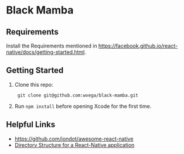 # Black Mamba

## Requirements

Install the Requirements mentioned in https://facebook.github.io/react-native/docs/getting-started.html.

## Getting Started

1. Clone this repo:

        git clone git@github.com:wvega/black-mamba.git
2. Run `npm install` before opening Xcode for the first time.

## Helpful Links

* https://github.com/jondot/awesome-react-native
* [Directory Structure for a React-Native application](https://gist.github.com/jnhuynh/86693d8b485f4d335300)
